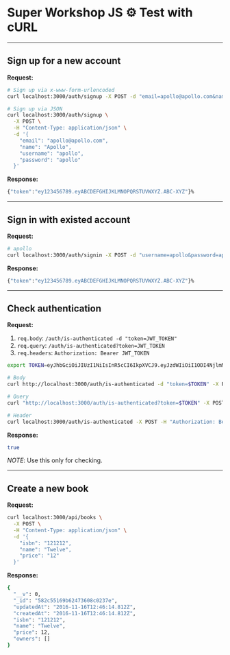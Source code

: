 # Super Workshop JS :gear: Test with cURL

--------------------------------------------------------------------------------

## Sign up for a new account

**Request:**

```sh
# Sign up via x-www-form-urlencoded
curl localhost:3000/auth/signup -X POST -d "email=apollo@apollo.com&name=Apollo&username=apollo&password=apollo"

# Sign up via JSON
curl localhost:3000/auth/signup \
  -X POST \
  -H "Content-Type: application/json" \
  -d '{
    "email": "apollo@apollo.com",
    "name": "Apollo",
    "username": "apollo",
    "password": "apollo"
  }'
```

**Response:**

```sh
{"token":"ey123456789.eyABCDEFGHIJKLMNOPQRSTUVWXYZ.ABC-XYZ"}%
```

--------------------------------------------------------------------------------

## Sign in with existed account

**Request:**

```sh
# apollo
curl localhost:3000/auth/signin -X POST -d "username=apollo&password=apollo"
```

**Response:**

```sh
{"token":"ey123456789.eyABCDEFGHIJKLMNOPQRSTUVWXYZ.ABC-XYZ"}%
```

--------------------------------------------------------------------------------

## Check authentication

**Request:**

1. `req.body`: `/auth/is-authenticated -d "token=JWT_TOKEN"`
2. `req.query`: `/auth/is-authenticated?token=JWT_TOKEN`
3. `req.headers`: `Authorization: Bearer JWT_TOKEN`

```sh
export TOKEN=eyJhbGciOiJIUzI1NiIsInR5cCI6IkpXVCJ9.eyJzdWIiOiI1ODI4NjlmM2Q1OWZmY2ZkYjVmYzJmYTUiLCJpZCI6MSwidXNlcm5hbWUiOiJhZG1pbiIsIm5hbWUiOiJhZG1pbmlzdHJhdG9yIiwiaWF0IjoxNDc5Mjk2OTI5fQ.kn5kFk4fpDaPSkwJAeftPZDZ5C5Z2UDl1i6OX8cTRgE

# Body
curl http://localhost:3000/auth/is-authenticated -d "token=$TOKEN" -X POST

# Query
curl "http://localhost:3000/auth/is-authenticated?token=$TOKEN" -X POST

# Header
curl localhost:3000/auth/is-authenticated -X POST -H "Authorization: Bearer $TOKEN" -X POST
```

**Response:**

```sh
true
```

_NOTE_: Use this only for checking.

--------------------------------------------------------------------------------

## Create a new book

**Request:**

```sh
curl localhost:3000/api/books \
  -X POST \
  -H "Content-Type: application/json" \
  -d '{
    "isbn": "121212",
    "name": "Twelve",
    "price": "12"
  }'
```

**Response:**

```sh
{
  "__v": 0,
  "_id": "582c55169b62473608c0237e",
  "updatedAt": "2016-11-16T12:46:14.812Z",
  "createdAt": "2016-11-16T12:46:14.812Z",
  "isbn": "121212",
  "name": "Twelve",
  "price": 12,
  "owners": []
}
```
